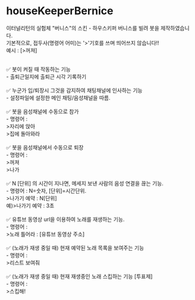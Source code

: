 # houseKeeperBernice

이터널리턴의 실험체 "버니스"의 스킨 - 하우스키퍼 버니스를 빌려 봇을 제작하였습니다. <br>
기본적으로, 접두사(명령어 어미)는 '>'기호를 쓰며 띄어쓰지 않습니다!!<br>
예시 : [>꺼져]
<br>
<br>

✅ 봇이 켜질 때 작동하는 기능<br>
\- 출퇴근일지에 출퇴근 시각 기록하기<br>
<br>
✅ 누군가 입/퇴장시 그것을 감지하여 채팅채널에 인사하는 기능<br>
\- 설정파일에 설정한 메인 채팅/음성채널을 따름.<br>
<br>
✅ 봇을 음성채널에 수동으로 참가<br>
\- 명령어 :<br>
\>자리에 앉아<br>
\>집에 돌아와라<br>
<br>
✅ 봇을 음성채널에서 수동으로 퇴장<br>
\- 명령어 :<br>
\>꺼져<br>
\>나가<br>
​<br>
✅ N [단위] 의 시간이 지나면, 메세지 보낸 사람의 음성 연결을 끊는 기능.<br>
\- 명령어 : N=숫자, [단위]=시간단위.<br>
\>나가기 예약 : N[단위]<br>
예\)>나가기 예약 : 3초<br>
​<br>
✅ 유튜브 동영상 url을 이용하여 노래를 재생하는 기능.<br>
\- 명령어 :<br>
\>노래 틀어라 : [유튜브 동영상 주소]<br>
​<br>
✅ (노래가 재생 중일 때) 현재 예약된 노래 목록을 보여주는 기능<br>
\- 명령어 :<br>
\>리스트 보여줘<br>
​<br>
✅ (노래가 재생 중일 때) 현재 재생중인 노래 스킵하는 기능 [투표제]<br>
\- 명령어 :<br>
\>스킵해!<br>
